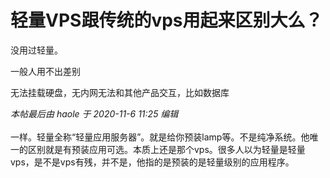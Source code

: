# 轻量VPS跟传统的vps用起来区别大么？


没用过轻量。<br />


一般人用不出差别

无法挂载硬盘，无内网无法和其他产品交互，比如数据库

<i class="pstatus"> 本帖最后由 haole 于 2020-11-6 11:25 编辑 </i><br />
<br />
一样。轻量全称“轻量应用服务器”。就是给你预装lamp等。不是纯净系统。他唯一的区别就是有预装应用可选。本质上还是那个vps。很多人以为轻量是轻量vps，是不是vps有残，并不是，他指的是预装的是轻量级别的应用程序。
